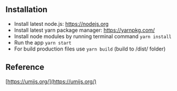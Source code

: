 ## Installation

* Install latest node.js: https://nodejs.org​
* Install latest yarn package manager: https://yarnpkg.com/​
* Install node modules by running terminal command `yarn install`
* Run the app `yarn start`
* For build production files use `yarn build` (build to /dist/ folder)

## Reference

[https://umijs.org/](https://umijs.org/)